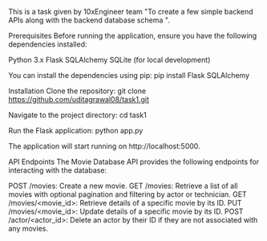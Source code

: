 This is a task given by 10xEngineer team "To create a few simple backend APIs along with the backend database schema ".

Prerequisites
Before running the application, ensure you have the following dependencies installed:

Python 3.x
Flask
SQLAlchemy
SQLite (for local development)

You can install the dependencies using pip:
pip install Flask SQLAlchemy

Installation
Clone the repository:
git clone https://github.com/uditagrawal08/task1.git

Navigate to the project directory:
cd task1

Run the Flask application:
python app.py

The application will start running on http://localhost:5000.

API Endpoints
The Movie Database API provides the following endpoints for interacting with the database:

POST /movies: Create a new movie.
GET /movies: Retrieve a list of all movies with optional pagination and filtering by actor or technician.
GET /movies/<movie_id>: Retrieve details of a specific movie by its ID.
PUT /movies/<movie_id>: Update details of a specific movie by its ID.
POST /actor/<actor_id>: Delete an actor by their ID if they are not associated with any movies.
